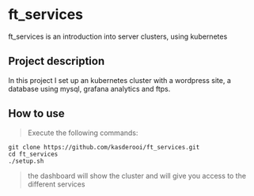 # ft_services

ft_services is an introduction into server clusters, using kubernetes

## Project description

In this project I set up an kubernetes cluster with a wordpress site, a database using mysql, grafana analytics and ftps.

## How to use
> Execute the following commands:

```shell
git clone https://github.com/kasderooi/ft_services.git
cd ft_services
./setup.sh
```

> the dashboard will show the cluster and will give you access to the different services

